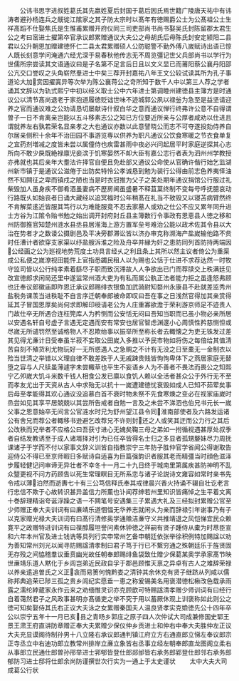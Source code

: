 <!-- { "loadSidebar": true } -->
　　公讳书思字进叔姓葛氏其先嬴姓夏后封国于葛后因氏焉世籍广陵唐天祐中有讳涛者避孙杨连兵之旤徙江隂家之其子防太宗时以髙年有徳赐爵公士为公髙祖公士生祥髙蹈不仕娶焦氏是生惟甫累赠开府仪同三司吏部尚书尚书娶吴氏封陈留郡太君生公之考曰宻进士擢第卒官承议郎累赠通议大夫公之母胡氏后母陈氏封安定颍阳二县君以公升朝恩加赠建徳怀仁二县太君累赠硕人公防聪警不勤外傅八嵗赋诗出语已惊人既长刻意学问淹通六经尤深于易春秋他传志无不周览彊记世父兵部尚书以学行为世儒所宗尝读其文语通议曰是子名第不足言后日且以文义显已而莆阳蔡公襄丹阳邵公亢交口誉叹之头角崭然羣进士中矣三荐开封嘉祐八年王文公较试读其所为孔子事道论大加赏因擢寘异等次举为陈公襄蒋公之竒所知于数千人中以第三人荐之学者诵其文辞以为轨式熙宁中初以经义取士公中六年进士第调睦州建徳县主簿方是时通议公以清节髙尚退老于家抱道履徳贬诎世味不迹城郭公夙以禄釡为急至是益坚请迎养之官而通议难之公劝请恳切屡献诗什叙白华之意而通议惮行终弗许公意不自得谓曽子一日不肯离亲岂能以五斗移素志公之知已方位要近所亲与公厚者咸劝以仕进且谓就养左右孰若荣名显亲孝之大也通议亦数以此意譬晓公而志不可夺遂投劾侍养自尔居亲侧积十余年不治田园不事游览専以供养为职凡通议公饮食寒暖之节衣食单复之宜药剂増减之度皆未尝以属僮侍也疾雷甚雨中夜必兴问起居平时家庭逆探其心志所向不敢少戾既絶禄廪児妾滨于饥寒晏然不卹大臣有嘉公志行者表为泗州州学教授亦弗就也其后亲年大耋法许择官自便且免赴部又通议公命使从官确许偕行始乞监湖州新市镇于是通议公滋倦于出防矣特怜公孝诚恳到勉为装行公得由前志色养夷怿油然不知闗征之卑而镇戍之陋也当是时衣冠推为父子之美处期年通议捐馆公行服过礼柴毁加人虽身疾不御肴酒虽妻病不歴房阃虽盛暑不释苴葈终制不变每号呼抚臆哀动行路既乆如始丧者日诵大藏经以追冥福时公年稍髙在礼当不致毁又以寝苫病臂然终不肯解菜逺近皆服其笃行以为难能服竟不忍去家墓人或劝之仕公不应又累年同升进士方谷为江隂令贻书勉之始出调开封府封丘县主簿数行令事政有恩恵县人徳之移和州防御推官知楚州涟水县丞县居淮海上游方置军垒号难治公能以政术佐其令县以大治在势者才之数诿公摄剧邑及平决旁郡滞讼皆以济办审克称濒海产盐嵗输他路不赀时任漕计者欲穿支家渠以纾盐艘泝淮之险及舟卒并縁为奸之患防同列首防持两端因公经画之公为廵视地势荒度土功具言经乆之利且条上其所以然主议者倚公为重渠成公私便之嵗潦视田能忤上官指悉蠲民租人以为赐也公恬于仕进不求荐达然一时牧守监司皆以公行纯孝素着繇尽子职而致沉滞故人人争欲出已门而荐牍交上秩满廷见改宣徳郎求闲局还里中遂监常州酒大吏为有私而属公骫正法者能力拒之虽逢怒弗顾也迁奉议郎徽庙即阼恩迁承议郎赐绯衣银鱼加武骑尉知婺州永康县不赴就差监秀州盐税务课羡当进秩耻不自言序迁朝奉郎被命即叹曰吾在事之日浅然官得加其亲赏得延其子冒国恩厚矣尚何求即解印绶请老公为人庄重寡欲澹于荣利游京师足不迹贵人门故仕卒无所遇合连枉筦库人为矜恻而公安恬无闷曰吾知当职而已虽小物必亲所居以安遇名轩自号虚子言遇无定遇而安有常安也居官智虑渊邃小心周慎性矜慈恻怛或尽嵗无所谴罚然至诚格物人不忍欺绐事以振举所至称长者去輙懐之为吏无铢发过差其见得尤亷计日受奉虽半菽不妄取公田嵗入多推以予民市物如将伤之每倍给其值清苦自刻不殖货利尤物玩好一无所惑遇人之急赒之不计有无没之日至橐无一金制衣以殓当世清之举错以义理自律不敢差跌于人无戚踈贵贱皆恂恂卑体下之燕居家庭无替堕之容与人尺牍虽薄遽字未尝輙草也平生不妄语乡人为不善者不畏法而畏公之知熙宁乙夘嵗大饥斗米数千钱人相食公发已廪以食饥人赖以全活者甚众公于外行无不至而孝友尤出于天资从古人中求殆无以抗十一嵗遭建徳忧衰毁如成人已知不茹荤矣事后母至孝能得其欢心通议没追慕白首不衰时物未祭不先食寒燠之变必在视家庙嵗时烝尝如见其享平居兢兢以其尝所告戒者自勉一言及之未尝不涕泗也伯兄书元长一嵗父事之恩意始卒无间言公官涟水时兄为舒州望江县令同淮南部使者及六路发运诸公有舍兄而荐公者輙移书逊避乞改荐兄不许则封还之人或笑其迂而公力行之其后公改秩而兄举者不应格公曰吾获寸进心无媿矣鞠三母之弟如一拊循视遇甚厚处叔季者自结发教诱至于成人诸壻择对引为已任卒皆得名士归之多显者孤甥嫠妹尽力周抚课诸子于学而不付以家事文辞义训皆自指教崇宁三年防子胜仲官学省闻公得谢取告迎侍公不得已至京师暇日多赋诗自适喜为巨篇强韵识者服其老而精彊当时顔色滋泽步履轻健记问审谛无异壮者不幸冬十一月二十九日终于城南里第属疾甚防神明不乱众毉更视不问方药顾告以死生常理瞑目无所系恋与诸子论説诗文雍容如常时亲书先令戒以薄泊然而逝夀七十有三公笃信释氏奉其戒律晨兴香火持诵不辍自壮讫老言行忠信不欺于心故转识甚异盖信力所薫也讣闻荐绅若州里知识皆痛悼之生平着文离十巻辞理精诣夸诞浮躁之语一不闗笔号安遇集三子累遇大礼及三经拟封累赠公官至少师赠正奉大夫训词有曰亷靖乐道悃愊无华养志就闲乆为亲而辞禄引年谢事乃有子以克家赠光禄大夫训词有曰髙行清修奥学通赡洁亷守义共推靖退之风恺悌宜民众赖寛平之政赠特进训词有曰葆醇履坦誉问素休钟徳之祥嗣有贤子踵侍从橐为时荩臣宣和六年本州官及进士钱诜等具列行实申常州乞备申朝廷依张举徐积例特加赐諡以劝为善知常州刘光以闻寻防赐諡清孝制曰君子笃于行已不繋穷通之殊朝廷乐于旌贤固无存殁之间恊稽羣议垂贲幽光故任朝奉郎赐绯鱼袋致仕赠少保葛某奥学承家髙节映世亷靖乐道人黙化于乡闾岂弟近民政自孚于郡邑顾惟天禀之异卓有古人之难辞荣禄以养亲逺追曽氏之义正衾而易箦何愧黔娄之清钟其余休克有贤子继跻从列咸以儒称邦典追荣已陟三孤之贵乡闾纪实愿垂一恵之称爰锡美名用褒潜徳松楸改色载承雨露之濡纶綍蔵家永作云来之劝缅惟灵识亦克顾歆可特赐諡清孝赠少师训词有曰经行自着蔼然君子之风政事甚明亦髙循吏之举不究于用以蓄厥休观上训褒称如此则公之徳可知矣娶侍其氏右正议大夫泳之女累赠秦国夫人温良贤孝实克嫓徳先公十四年卒公以崇宁五年十一月已亥县之青旸乡郭庄之原子四人次仲试大司成兼修国史郓王景王肃王府直讲防章赠正奉大夫累赠少保仪仲乡贡进士和仲右中奉大夫胜仲左正议大夫充显谟阁待制孙男十八立隆右承议郎通判镇江府立方右通直郎立悌左奉议郎宗正寺丞立中右迪功郎立教常州排岸立亷立象皆右丞事立经左朝奉郎直龙图阁立柔右从事郎立民通仕郎曽孙邢举进士郛郇皆登仕郎郯邰皆右承务郎郢登仕郎邻右承务郎郁防习进士邸将仕郎余尚防谨撰世次行实为一通上于太史谨状
　　太中大夫大司成葛公行状
